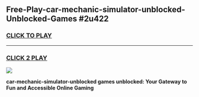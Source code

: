 
## Free-Play-car-mechanic-simulator-unblocked-Unblocked-Games #2u422
<h3>
<a href="https://news.freeplayer.one?title=car-mechanic-simulator-unblocked&ref=8M">CLICK TO PLAY</a></h3>
<hr>

<h3>
<a href="https://news.freeplayer.one?title=car-mechanic-simulator-unblocked&ref=8M">CLICK 2 PLAY</a>
  
</h3>

<a href="https://news.freeplayer.one?title=car-mechanic-simulator-unblocked&ref=8M"><img src="https://clearcache.store/games.png"></a>


**car-mechanic-simulator-unblocked games unblocked: Your Gateway to Fun and Accessible Online Gaming**
